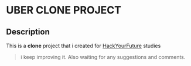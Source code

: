 # UBER CLONE PROJECT

## Description  

This is a **clone** project that i created for [HackYourFuture](https://github.com/HackYourFuture) studies
>i keep improving it. Also waiting for any suggestions and comments.
